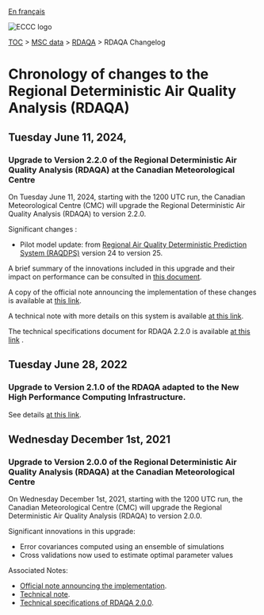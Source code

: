 [En français](changelog_rdaqa_fr.md)

![ECCC logo](../../img_eccc-logo.png)

[TOC](../../readme_en.md) > [MSC data](../readme_en.md) > [RDAQA](readme_rdaqa_en.md) > RDAQA Changelog

# Chronology of changes to the Regional Deterministic Air Quality Analysis (RDAQA)

## Tuesday June 11, 2024,

### Upgrade to Version 2.2.0 of the Regional Deterministic Air Quality Analysis (RDAQA) at the Canadian Meteorological Centre

On Tuesday June 11, 2024, starting with the 1200 UTC run, the Canadian Meteorological Centre (CMC) will upgrade the Regional Deterministic Air Quality Analysis (RDAQA) to version 2.2.0.

Significant changes :

* Pilot model update: from [Regional Air Quality Deterministic Prediction System (RAQDPS)](../nwp_raqdps/readme_raqdps_en.md) version 24 to version 25.

A brief summary of the innovations included in this upgrade and their impact on performance can be consulted in [this document](https://collaboration.cmc.ec.gc.ca/cmc/cmoi/product_guide/docs/fact_sheets/factsheet_rdaqa-220_e.pdf).

A copy of the official note announcing the implementation of these changes is available at [this link](https://dd.meteo.gc.ca/doc/genots/2024/06/10/NOCN03_CWAO_101857___46443).

A technical note with more details on this system is available [at this link](http://collaboration.cmc.ec.gc.ca/cmc/cmoi/product_guide/docs/tech_notes/technote_rdaqa-2200_e.pdf).

The technical specifications document for RDAQA 2.2.0 is available [at this link](https://collaboration.cmc.ec.gc.ca/cmc/cmoi/product_guide/docs/tech_specifications/tech_specifications_RDAQA_2.2.0_e.pdf) .



## Tuesday June 28, 2022

### Upgrade to Version 2.1.0 of the RDAQA adapted to the New High Performance Computing Infrastructure.

See details [at this link](../changelog_multisystems_en.md).

## Wednesday December 1st, 2021

### Upgrade to Version 2.0.0 of the Regional Deterministic Air Quality Analysis (RDAQA) at the Canadian Meteorological Centre

On Wednesday December 1st, 2021, starting with the 1200 UTC run, the Canadian Meteorological Centre (CMC) will upgrade the Regional Deterministic Air Quality Analysis (RDAQA) to version 2.0.0.

Significant innovations in this upgrade:

* Error covariances computed using an ensemble of simulations
* Cross validations now used to estimate optimal parameter values

Associated Notes:

* [Official note announcing the implementation](http://dd.weather.gc.ca/doc/genots/2021/11/26/NOCN03_CWAO_262118___50159).
* [Technical note](https://collaboration.cmc.ec.gc.ca/cmc/cmoi/product_guide/docs/tech_notes/technote_rdaqa-200_e.pdf).
* [Technical specifications of RDAQA 2.0.0](https://collaboration.cmc.ec.gc.ca/cmc/cmoi/product_guide/docs/tech_specifications/tech_specifications_RDAQA_2.0.0_e.pdf).

